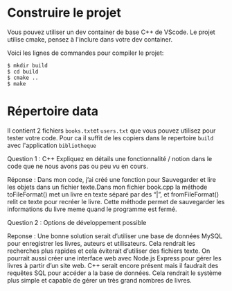 # Construire le projet

Vous pouvez utiliser un dev container de base C++ de VScode.
Le projet utilise cmake, pensez à l'inclure dans votre dev container.

Voici les lignes de commandes pour compiler le projet:

```
$ mkdir build
$ cd build
$ cmake ..
$ make
```

# Répertoire data

Il contient 2 fichiers `books.txt`et `users.txt` que vous pouvez utilisez pour tester votre code.
Pour ca il suffit de les copiers dans le repertoire `build` avec l'application `bibliotheque`

Question 1 : C++
Expliquez en détails une fonctionnalité / notion dans le code que ne nous avons pas ou peu vu en cours.

Réponse : Dans mon code, j’ai créé une fonction pour Sauvegarder et lire les objets dans un fichier texte.Dans mon fichier book.cpp la méthode toFileFormat() met un livre en texte séparé par des “|”, et fromFileFormat() relit ce texte pour recréer le livre. Cette méthode permet de sauvegarder les informations du livre meme quand le programme est fermé.

Question 2 : Options de développement possible

Reponse : Une bonne solution serait d’utiliser une base de données MySQL pour enregistrer les livres, auteurs et utilisateurs. Cela rendrait les recherches plus rapides et cela éviterait d’utiliser des fichiers texte. On pourrait aussi créer une interface web avec Node.js Express pour gérer les livres à partir d’un site web. C++ serait encore présent mais il faudrait des requêtes SQL pour accéder a la base de données. Cela rendrait le système plus simple et capable de gérer un très grand nombres de livres.
